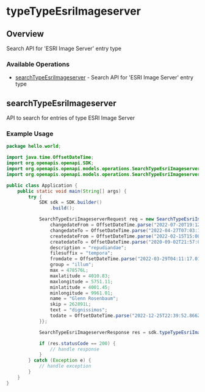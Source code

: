 # typeTypeEsriImageserver

## Overview

Search API for 'ESRI Image Server' entry type

### Available Operations

* [searchTypeEsriImageserver](#searchtypeesriimageserver) - Search API for 'ESRI Image Server' entry type

## searchTypeEsriImageserver

API to search for entries of type ESRI Image Server

### Example Usage

```java
package hello.world;

import java.time.OffsetDateTime;
import org.openapis.openapi.SDK;
import org.openapis.openapi.models.operations.SearchTypeEsriImageserverRequest;
import org.openapis.openapi.models.operations.SearchTypeEsriImageserverResponse;

public class Application {
    public static void main(String[] args) {
        try {
            SDK sdk = SDK.builder()
                .build();

            SearchTypeEsriImageserverRequest req = new SearchTypeEsriImageserverRequest() {{
                changedateFrom = OffsetDateTime.parse("2022-07-20T19:12:46.314Z");
                changedateTo = OffsetDateTime.parse("2022-04-27T07:03:16.483Z");
                createdateFrom = OffsetDateTime.parse("2022-02-15T15:00:49.838Z");
                createdateTo = OffsetDateTime.parse("2020-09-02T21:57:03.450Z");
                description = "repudiandae";
                filesuffix = "tempora";
                fromdate = OffsetDateTime.parse("2022-03-29T04:11:17.016Z");
                group = "illum";
                max = 478576L;
                maxlatitude = 4010.83;
                maxlongitude = 5751.11;
                minlatitude = 4001.45;
                minlongitude = 9961.01;
                name = "Glenn Rosenbaum";
                skip = 262891L;
                text = "dignissimos";
                todate = OffsetDateTime.parse("2022-12-25T22:39:52.866Z");
            }};            

            SearchTypeEsriImageserverResponse res = sdk.typeTypeEsriImageserver.searchTypeEsriImageserver(req);

            if (res.statusCode == 200) {
                // handle response
            }
        } catch (Exception e) {
            // handle exception
        }
    }
}
```
